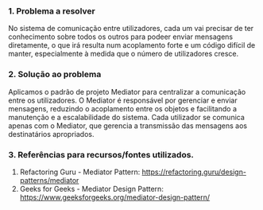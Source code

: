 ### 1. Problema a resolver
No sistema de comunicação entre utilizadores, cada um vai precisar de ter conhecimento sobre todos os outros para podeer enviar mensagens diretamente, o que irá resulta num acoplamento forte e um código difícil de manter, especialmente à medida que o número de utilizadores cresce.


### 2. Solução ao problema
Aplicamos o padrão de projeto Mediator para centralizar a comunicação entre os utilizadores. O Mediator é responsável por gerenciar e enviar mensagens, reduzindo o acoplamento entre os objetos e facilitando a manutenção e a escalabilidade do sistema. Cada utilizador se comunica apenas com o Mediator, que gerencia a transmissão das mensagens aos destinatários apropriados.

### 3. Referências para recursos/fontes utilizados.
  1. Refactoring Guru - Mediator Pattern: https://refactoring.guru/design-patterns/mediator
  2. Geeks for Geeks - Mediator Design Pattern: https://www.geeksforgeeks.org/mediator-design-pattern/